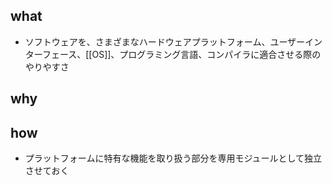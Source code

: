 ## what
- ソフトウェアを、さまざまなハードウェアプラットフォーム、ユーザーインターフェース、[[OS]]、プログラミング言語、コンパイラに適合させる際のやりやすさ
## why
## how
- プラットフォームに特有な機能を取り扱う部分を専用モジュールとして独立させておく